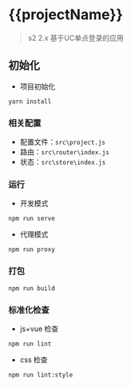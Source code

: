 # {{projectName}}
> s2 2.x 基于UC单点登录的应用

## 初始化
* 项目初始化
```
yarn install 
```

### 相关配置
* 配置文件：`src\project.js`
* 路由：`src\router\index.js`
* 状态：`src\store\index.js`

### 运行
* 开发模式
```
npm run serve
```
* 代理模式
```
npm run proxy
```

### 打包
```
npm run build
```
### 标准化检查
* js+vue 检查
```
npm run lint
```
* css 检查
```
npm run lint:style
```

